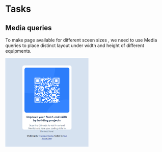 # Tasks

## Media queries

To make page available for different sceen sizes , we  need to use Media queries to place distinct layout under width and height of different equipments.





<img title="" src="../../images/2025-02-27-22-14-02-image.png" alt="" width="261">
